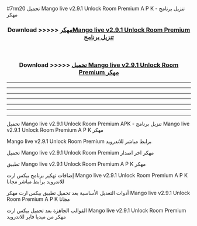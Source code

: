 #7rm20 تحميل Mango live v2.9.1 Unlock Room Premium  A P K - تنزيل برنامج مهكر



<div align="center">
<h3>Download >>>>> <a href="https://runaway1.web.app/?sq=Mango live v2.9.1 Unlock Room Premium ">مهكرMango live v2.9.1 Unlock Room Premium  تنزيل برنامج</a></h3><br>

<h3>Download >>>>> <a href="https://runaway1.web.app/?sq=Mango live v2.9.1 Unlock Room Premium ">تحميل Mango live v2.9.1 Unlock Room Premium  مهكر</a></h3>
</div>


----------------------------------------------------------

----------------------------------------------------------

----------------------------------------------------------

----------------------------------------------------------

----------------------------------------------------------

----------------------------------------------------------

----------------------------------------------------------

تحميل Mango live v2.9.1 Unlock Room Premium  APK - تنزيل برنامج Mango live v2.9.1 Unlock Room Premium  A P K مهكر

Mango live v2.9.1 Unlock Room Premium  برابط مباشر للاندرويد

تحميل Mango live v2.9.1 Unlock Room Premium  مهكر اخر اصدار

تطبيق Mango live v2.9.1 Unlock Room Premium  A P K مهكر

إضافات تهكير برنامج بيكس ارت Mango live v2.9.1 Unlock Room Premium  A P K للاندرويد برابط مباشر مجانا

أدوات التعديل الأساسية بعد تحميل تطبيق بيكس ارت مهكر Mango live v2.9.1 Unlock Room Premium  A P K مجانا

القوالب الجاهزة بعد تحميل بيكس ارت Mango live v2.9.1 Unlock Room Premium  مهكر من ميديا فاير للاندرويد


